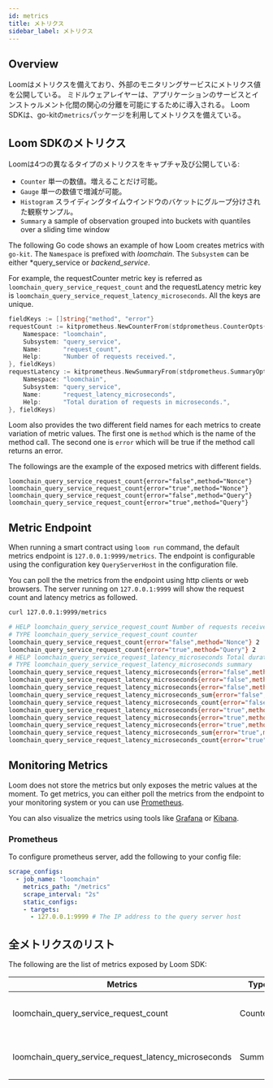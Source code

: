 ```yaml
---
id: metrics
title: メトリクス
sidebar_label: メトリクス
---
```

## Overview

Loomはメトリクスを備えており、外部のモニタリングサービスにメトリクス値を公開している。 ミドルウェアレイヤーは、アプリケーションのサービスとインストゥルメント化間の関心の分離を可能にするために導入される。 Loom SDKは、go-kitの`metrics`パッケージを利用してメトリクスを備えている。

## Loom SDKのメトリクス

Loomは4つの異なるタイプのメトリクスをキャプチャ及び公開している:

- `Counter` 単一の数値。増えることだけ可能。
- `Gauge` 単一の数値で増減が可能。
- `Histogram` スライディングタイムウインドウのバケットにグループ分けされた観察サンプル。
- `Summary` a sample of observation grouped into buckets with quantiles over a sliding time window

The following Go code shows an example of how Loom creates metrics with `go-kit`. The `Namespace` is prefixed with *loomchain*. The `Subsystem` can be either *query_service or *backend_service*.

For example, the requestCounter metric key is referred as `loomchain_query_service_request_count` and the requestLatency metric key is `loomchain_query_service_request_latency_microseconds`. All the keys are unique.

```Go
fieldKeys := []string{"method", "error"}
requestCount := kitprometheus.NewCounterFrom(stdprometheus.CounterOpts{
    Namespace: "loomchain",
    Subsystem: "query_service",
    Name:      "request_count",
    Help:      "Number of requests received.",
}, fieldKeys)
requestLatency := kitprometheus.NewSummaryFrom(stdprometheus.SummaryOpts{
    Namespace: "loomchain",
    Subsystem: "query_service",
    Name:      "request_latency_microseconds",
    Help:      "Total duration of requests in microseconds.",
}, fieldKeys)
```

Loom also provides the two different field names for each metrics to create variation of metric values. The first one is `method` which is the name of the method call. The second one is `error` which will be true if the method call returns an error.

The followings are the example of the exposed metrics with different fields.

    loomchain_query_service_request_count{error="false",method="Nonce"} 
    loomchain_query_service_request_count{error="true",method="Nonce"} 
    loomchain_query_service_request_count{error="false",method="Query"}
    loomchain_query_service_request_count{error="true",method="Query"}
    

## Metric Endpoint

When running a smart contract using `loom run` command, the default metrics endpoint is `127.0.0.1:9999/metrics`. The endpoint is configurable using the configuration key `QueryServerHost` in the configuration file.

You can poll the the metrics from the endpoint using http clients or web browsers. The server running on `127.0.0.1:9999` will show the request count and latency metrics as followed.

```sh
curl 127.0.0.1:9999/metrics

# HELP loomchain_query_service_request_count Number of requests received.
# TYPE loomchain_query_service_request_count counter
loomchain_query_service_request_count{error="false",method="Nonce"} 2
loomchain_query_service_request_count{error="true",method="Query"} 2
# HELP loomchain_query_service_request_latency_microseconds Total duration of requests in microseconds.
# TYPE loomchain_query_service_request_latency_microseconds summary
loomchain_query_service_request_latency_microseconds{error="false",method="Nonce",quantile="0.5"} 1.0352e-05
loomchain_query_service_request_latency_microseconds{error="false",method="Nonce",quantile="0.9"} 2.4728e-05
loomchain_query_service_request_latency_microseconds{error="false",method="Nonce",quantile="0.99"} 2.4728e-05
loomchain_query_service_request_latency_microseconds_sum{error="false",method="Nonce"} 3.508e-05
loomchain_query_service_request_latency_microseconds_count{error="false",method="Nonce"} 2
loomchain_query_service_request_latency_microseconds{error="true",method="Query",quantile="0.5"} 1.5574e-05
loomchain_query_service_request_latency_microseconds{error="true",method="Query",quantile="0.9"} 1.7501e-05
loomchain_query_service_request_latency_microseconds{error="true",method="Query",quantile="0.99"} 1.7501e-05
loomchain_query_service_request_latency_microseconds_sum{error="true",method="Query"} 3.3075000000000004e-05
loomchain_query_service_request_latency_microseconds_count{error="true",method="Query"} 2

```

## Monitoring Metrics

Loom does not store the metrics but only exposes the metric values at the moment. To get metrics, you can either poll the metrics from the endpoint to your monitoring system or you can use [Prometheus](https://prometheus.io/docs/prometheus/latest/installation/).

You can also visualize the metrics using tools like [Grafana](https://grafana.com/) or [Kibana](https://www.elastic.co/products/kibana).

### Prometheus

To configure prometheus server, add the following to your config file:

```yaml
scrape_configs:
  - job_name: "loomchain"
    metrics_path: "/metrics"
    scrape_interval: "2s"
    static_configs:
    - targets:
      - 127.0.0.1:9999 # The IP address to the query server host
```

## 全メトリクスのリスト

The following are the list of metrics exposed by Loom SDK:

| Metrics                                                  | Type    | Description                                      |
| -------------------------------------------------------- | ------- | ------------------------------------------------ |
| loomchain_query_service_request_count                | Counter | Number of query requests received                |
| loomchain_query_service_request_latency_microseconds | Summary | Total duration of query requests in microseconds |